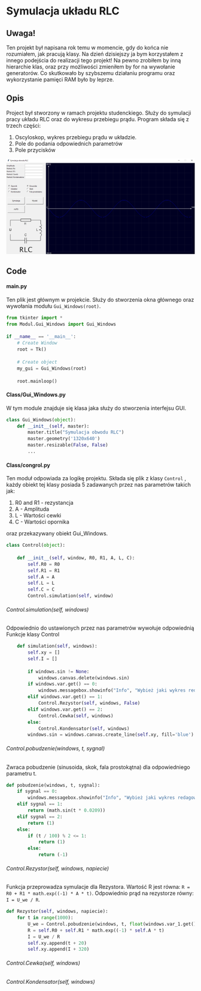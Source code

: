 # Symulacja układu RLC #

## Uwaga!
Ten projekt był napisana rok temu w momencie, gdy do końca nie rozumiałem, jak pracują klasy.
Na dzień dzisiejszy ja bym korzystałem z innego podejścia do realizacji tego projekt! Na pewno zrobiłem by inną hierarchie klas, oraz przy możliwości zmieniłem by for na wywołanie generatorów. Co skutkowało by szybszemu działaniu programu oraz wykorzystanie pamięci RAM było by leprze. 

## Opis ##
Project był stworzony w ramach projektu studenckiego. Służy do 
symulacji pracy układu RLC oraz do wykresu przebiegu prądu. 
Program składa się z trzech części:
1) Oscyloskop, wykres przebiegu prądu w układzie.
2) Pole do podania odpowiednich parametrów 
3) Pole przycisków

![Screenshot](doc/image/window.png)

## Code ##

#### main.py ####
Ten plik jest głównym w projekcie. Służy do stworzenia okna głównego 
oraz wywołania modułu ``Gui_Windows(root)``.
```python
from tkinter import *
from Modul.Gui_Windows import Gui_Windows

if __name__ == '__main__':
    # Create Window
    root = Tk()

    # Create object
    my_gui = Gui_Windows(root)

    root.mainloop()
```

#### Class/Gui_Windows.py ####
W tym module znajduje się klasa jaka służy do stworzenia interfejsu GUI.
```python
class Gui_Windows(object):
    def __init__(self, master):
        master.title("Symulacja obwodu RLC")
        master.geometry('1320x640')
        master.resizable(False, False)
        ... 
```
#### Class/congrol.py ####
Ten moduł odpowiada za logikę projektu. Składa się plik z klasy ``Control``
, każdy obiekt tej klasy posiada 5 zadawanych przez nas parametrów takich jak:
1) R0 and R1 - rezystancja 
2) A - Amplituda
3) L - Wartości cewki
4) C - Wartości opornika

oraz przekazywany obiekt Gui_Windows.

```python
class Control(object):

    def __init__(self, window, R0, R1, A, L, C):
        self.R0 = R0
        self.R1 = R1
        self.A = A
        self.L = L
        self.C = C
        Control.simulation(self, window)
```

###### Control.simulation(self, windows) #######
Odpowiednio do ustawionych przez nas parametrów wywołuje odpowiednią 
Funkcje klasy  Control
```python
    def simulation(self, windows):
        self.xy = []
        self.I = []

        if windows.sin != None:
            windows.canvas.delete(windows.sin)
        if windows.var.get() == 0:
            windows.messagebox.showinfo("Info", "Wybież jaki wykres redagować")
        elif windows.var.get() == 1:
            Control.Rezystor(self, windows, False)
        elif windows.var.get() == 2:
            Control.Cewka(self, windows)
        else:
            Control.Kondensator(self, windows)
        windows.sin = windows.canvas.create_line(self.xy, fill='blue')
```

###### Control.pobudzenie(windows, t, sygnal) #######
Zwraca pobudzenie (sinusoida, skok, fala prostokątna) dla odpowiedniego 
parametru t.

```python
def pobudzenie(windows, t, sygnal):
    if sygnal == 0:
        windows.messagebox.showinfo("Info", "Wybież jaki wykres redagować")
    elif sygnal == 1:
        return (math.sin(t * 0.0209))
    elif sygnal == 2:
        return (1)
    else:
        if (t / 100) % 2 <= 1:
            return (1)
        else:
            return (-1)
```

###### Control.Rezystor(self, windows, napiecie) #######
Funkcja przeprowadza symulacje dla Rezystora. Wartość R 
jest równa: `` R = R0 + R1 * math.exp((-1) * A * t) ``.
Odpowiednio prąd na rezystorze równy: ``I = U_we / R``.
```python
def Rezystor(self, windows, napiecie):
    for t in range(1000):
        U_we = Control.pobudzenie(windows, t, float(windows.var_1.get())) * self.A
        R = self.R0 + self.R1 * math.exp((-1) * self.A * t)
        I = U_we / R
        self.xy.append(t + 20)
        self.xy.append(I + 320)
```
###### Control.Cewka(self, windows) #######
###### Control.Kondensator(self, windows) #######

